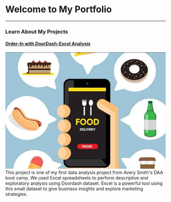 # Welcome to My Portfolio

---

### Learn About My Projects

#### [Order-In with DoorDash-Excel Analysis](/DoorDashExcel.md/)

<img src="images/FoodAppCoverpag.JPG?raw=TRUE"/>
This project is one of my first data analysis project from Avery Smith's DAA boot camp. We used Excel spreadsheets to perform descriptive and exploratory analysis using Doordash dataset. Excel is a powerful tool using this small dataset to give business insights and explore marketing strategies. 





